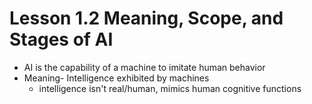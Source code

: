 # Lesson 1.2 Meaning, Scope, and Stages of AI

* AI is the capability of a machine to imitate human behavior
* Meaning- Intelligence exhibited by machines
    * intelligence isn't real/human, mimics human cognitive functions
